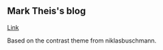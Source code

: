 ## Mark Theis's blog

[Link](https://mark.theis.site/blog)

Based on the contrast theme from niklasbuschmann.